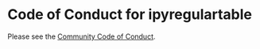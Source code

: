 # Code of Conduct for ipyregulartable 

Please see the [Community Code of Conduct](https://www.finos.org/code-of-conduct).

